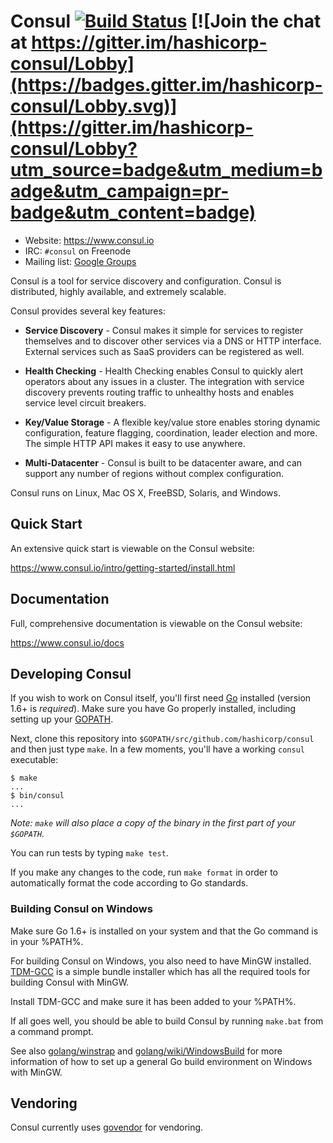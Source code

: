 # Consul [![Build Status](https://travis-ci.org/hashicorp/consul.png)](https://travis-ci.org/hashicorp/consul) [![Join the chat at https://gitter.im/hashicorp-consul/Lobby](https://badges.gitter.im/hashicorp-consul/Lobby.svg)](https://gitter.im/hashicorp-consul/Lobby?utm_source=badge&utm_medium=badge&utm_campaign=pr-badge&utm_content=badge)

* Website: https://www.consul.io
* IRC: `#consul` on Freenode
* Mailing list: [Google Groups](https://groups.google.com/group/consul-tool/)

Consul is a tool for service discovery and configuration. Consul is
distributed, highly available, and extremely scalable.

Consul provides several key features:

* **Service Discovery** - Consul makes it simple for services to register
  themselves and to discover other services via a DNS or HTTP interface.
  External services such as SaaS providers can be registered as well.

* **Health Checking** - Health Checking enables Consul to quickly alert
  operators about any issues in a cluster. The integration with service
  discovery prevents routing traffic to unhealthy hosts and enables service
  level circuit breakers.

* **Key/Value Storage** - A flexible key/value store enables storing
  dynamic configuration, feature flagging, coordination, leader election and
  more. The simple HTTP API makes it easy to use anywhere.

* **Multi-Datacenter** - Consul is built to be datacenter aware, and can
  support any number of regions without complex configuration.

Consul runs on Linux, Mac OS X, FreeBSD, Solaris, and Windows.

## Quick Start

An extensive quick start is viewable on the Consul website:

https://www.consul.io/intro/getting-started/install.html

## Documentation

Full, comprehensive documentation is viewable on the Consul website:

https://www.consul.io/docs

## Developing Consul

If you wish to work on Consul itself, you'll first need [Go](https://golang.org)
installed (version 1.6+ is _required_). Make sure you have Go properly installed,
including setting up your [GOPATH](https://golang.org/doc/code.html#GOPATH).

Next, clone this repository into `$GOPATH/src/github.com/hashicorp/consul` and
then just type `make`. In a few moments, you'll have a working `consul` executable:

```
$ make
...
$ bin/consul
...
```

*Note: `make` will also place a copy of the binary in the first part of your `$GOPATH`.*

You can run tests by typing `make test`.

If you make any changes to the code, run `make format` in order to automatically
format the code according to Go standards.

### Building Consul on Windows

Make sure Go 1.6+ is installed on your system and that the Go command is in your
%PATH%.

For building Consul on Windows, you also need to have MinGW installed.
[TDM-GCC](http://tdm-gcc.tdragon.net/) is a simple bundle installer which has all
the required tools for building Consul with MinGW.

Install TDM-GCC and make sure it has been added to your %PATH%.

If all goes well, you should be able to build Consul by running `make.bat` from a
command prompt.

See also [golang/winstrap](https://github.com/golang/winstrap) and
[golang/wiki/WindowsBuild](https://github.com/golang/go/wiki/WindowsBuild)
for more information of how to set up a general Go build environment on Windows
with MinGW.

## Vendoring

Consul currently uses [govendor](https://github.com/kardianos/govendor) for
vendoring.
